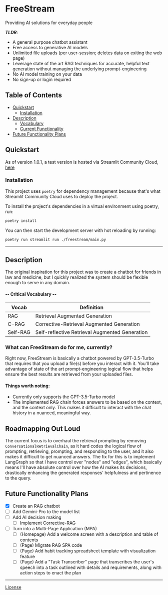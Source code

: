 # FreeStream

Providing AI solutions for everyday people

***TLDR***:
- A general purpose chatbot assistant
- Free access to generative AI models
- Unlimited file uploads (per user-session; deletes data on exiting the web page)
- Leverage state of the art RAG techniques for accurate, helpful text generation without managing the underlying prompt-engineering
- No AI model training on your data
- No sign-up or login required

## Table of Contents

- [Quickstart](#quickstart)
  - [Installation](#installation)
- [Description](#description)
  - [Vocabulary](#critical-vocabulary)
  - [Current Functionality](#what-can-freestream-do-for-me-currently)
- [Future Functionality Plans](#future-functionality-plans)

## Quickstart

As of version 1.0.1, a test version is hosted via Streamlit Community Cloud, [here](https://freestream.streamlit.app/ "Version 2.0.0")

### Installation

This project uses `poetry` for dependency management because that's what Streamlit Community Cloud uses to deploy the project.

To install the project's dependencies in a virtual environment using poetry, run:

```bash
poetry install
```

You can then start the development server with hot reloading by running:

```bash
poetry run streamlit run ./freestream/main.py
```

---

## Description
The original inspiration for this project was to create a chatbot for friends in law and medicine, but I quickly realized the system should be flexible enough to serve in any domain.

#### -- **Critical Vocabulary** --

| **Vocab** | **Definition** |
| ---- | ---------- |
| RAG | Retrieval Augmented Generation |
| C-RAG | Corrective-Retrieval Augmented Generation |
| Self-RAG | Self-reflective Retrieval Augmented Generation |

### What can FreeStream do for me, currently?

Right now, FreeStream is basically a chatbot powered by GPT-3.5-Turbo that requires that you upload a file(s) before you interact with it. You'll take advantage of state of the art prompt-engineering logical flow that helps ensure the best results are retrieved from your uploaded files.

#### Things worth noting:
- Currently only supports the GPT-3.5-Turbo model
- The implemented RAG chain forces answers to be based on the context, and the context only. This makes it difficult to interact with the chat history in a nuanced, meaningful way.

## Roadmapping Out Loud
The current focus is to overhaul the retrieval prompting by removing `ConversationalRetrievalChain`, as it hard codes the logical flow of prompting, retrieving, prompting, and responding to the user, and it also makes it difficult to get nuanced answers. The fix for this is to implement LangGraph so that I have control over "nodes" and "edges", which basically means I'll have absolute control over how the AI makes its decisions, drastically enhancing the generated responses' helpfulness and pertinence to the query.

## Future Functionality Plans

- [x] Create an RAG chatbot
- [ ] Add Gemini-Pro to the model list
- [ ] Add AI decision making
  - [ ] Implement Corrective-RAG
- [ ] Turn into a Multi-Page Application (MPA)
  - [ ] (Homepage) Add a welcome screen with a description and table of contents
  - [ ] (Page) Migrate RAG SPA code
  - [ ] (Page) Add habit tracking spreadsheet template with visualization feature
  - [ ] (Page) Add a "Task Transcriber" page that transcribes the user's speech into a task outlined with details and requirements, along with action steps to enact the plan

---

[License](./LICENSE)
